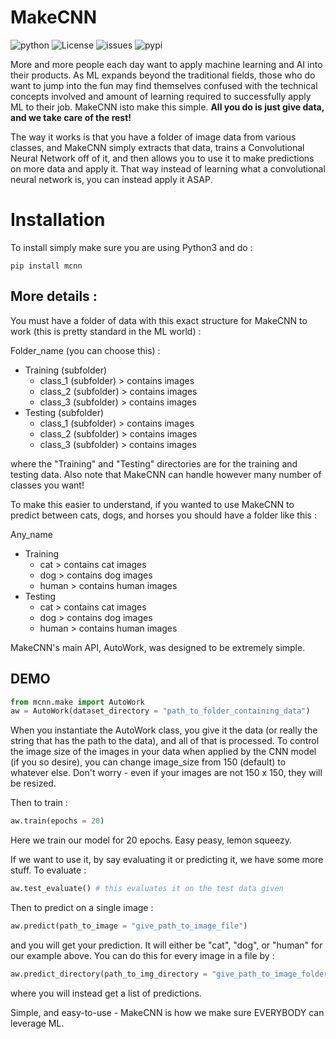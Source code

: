 # MakeCNN
![python](https://img.shields.io/pypi/pyversions/mcnn)
![License](https://img.shields.io/pypi/l/mcnn?color=light)
![issues](https://img.shields.io/github/issues/anish-lakkapragada/MakeCNN?color=red)
![pypi](https://img.shields.io/pypi/v/mcnn?color=purple)

More and more people each day want to apply machine learning and AI into their products. As ML expands beyond the traditional fields, those
who do want to jump into the fun may find themselves confused with the technical concepts involved and amount of learning required to successfully 
apply ML to their job. MakeCNN isto make this simple. **All you do is just give data, and we take care of the rest!** 

The way it works is that you have a folder of image data from various classes, and MakeCNN simply extracts that data, trains
a Convolutional Neural Network off of it, and then allows you to use it to make predictions on more data and apply it. That way 
instead of learning what a convolutional neural network is, you can instead apply it ASAP.

# Installation 
To install simply make sure you are using Python3 and do : 
``` shell
pip install mcnn
```

## More details : 

You must have a folder of data with this exact structure for MakeCNN to work (this is pretty standard in the ML world) : 

Folder_name (you can choose this) : 
 - Training (subfolder)
    - class_1 (subfolder) > contains images
    - class_2 (subfolder) > contains images
    - class_3 (subfolder) > contains images
 - Testing (subfolder)
    - class_1 (subfolder) > contains images
    - class_2 (subfolder) > contains images
    - class_3 (subfolder) > contains images
    
where the "Training" and "Testing" directories are for the training and testing data. Also 
note that MakeCNN can handle however many number of classes you want!

To make this easier to understand, if you wanted to use MakeCNN to predict between cats, dogs, and horses 
you should have a folder like this : 

Any_name 
  - Training
    - cat > contains cat images
    - dog > contains dog images
    - human > contains human images
  - Testing 
    - cat > contains cat images
    - dog > contains dog images
    - human > contains human images 

MakeCNN's main API, AutoWork, was designed to be extremely simple. 

## DEMO

```python
from mcnn.make import AutoWork
aw = AutoWork(dataset_directory = "path_to_folder_containing_data") 
```

When you instantiate the AutoWork class, you give it the data (or really the string that has the path to the data), and all of that is processed. To control the image size of the images in your data
when applied by the CNN model (if you so desire), you can change image_size from 150 (default) to whatever else. 
Don't worry - even if your images are not 150 x 150, they will be resized. 

Then to train : 
```python
aw.train(epochs = 20)
```

Here we train our model for 20 epochs. Easy peasy, lemon squeezy.

If we want to use it, by say evaluating it or predicting it, we have some 
more stuff. To evaluate : 

```python
aw.test_evaluate() # this evaluates it on the test data given
```

Then to predict on a single image : 
```python
aw.predict(path_to_image = "give_path_to_image_file")
```

and you will get your prediction. It will either be "cat", "dog", or "human"
for our example above. You can do this for every image in a file by :

```python
aw.predict_directory(path_to_img_directory = "give_path_to_image_folders")
```

where you will instead get a list of predictions. 

Simple, and easy-to-use - MakeCNN is how we make sure EVERYBODY can leverage ML. 
